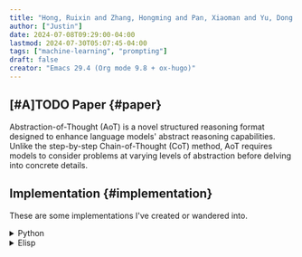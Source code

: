 ```yaml
---
title: "Hong, Ruixin and Zhang, Hongming and Pan, Xiaoman and Yu, Dong and Zhang, Changshui :: Abstraction-of-Thought Makes Language Models Better Reasoners"
author: ["Justin"]
date: 2024-07-08T09:29:00-04:00
lastmod: 2024-07-30T05:07:45-04:00
tags: ["machine-learning", "prompting"]
draft: false
creator: "Emacs 29.4 (Org mode 9.8 + ox-hugo)"
---
```


<div class="outline-1 jvc">

## <span class="org-priority priority-A">[#A]</span><span class="org-todo todo TODO">TODO</span> Paper {#paper}

Abstraction-of-Thought (AoT) is a novel structured reasoning format designed to
enhance language models' abstract reasoning capabilities. Unlike the
step-by-step Chain-of-Thought (CoT) method, AoT requires models to consider
problems at varying levels of abstraction before delving into concrete details.

</div>

<div class="outline-1 jvc">

## Implementation {#implementation}

These are some implementations I've created or wandered into.

<details>
<summary>Python</summary>
<div class="details">

The python one I created myself, was pondering using it for some of my projects.

```python

import openai

client = openai.OpenAI()

def abstraction_of_thought(problem):
    # Step 1: High-level planning
    high_level_prompt = f"""Problem: {problem}

    Let's think logically and provide an abstract higher-order plan on how to
    solve this kind of problem. Don't dive into small details, only provide
    a high-level plan."""

    high_level_response = client.chat.completions.create(
        model="gpt-3.5-turbo",
        messages=[{"role": "user", "content": high_level_prompt}]
    )
    high_level_plan = high_level_response.choices[0].message.content

    # Step 2: Detailed planning
    detailed_prompt = f"""High-level plan: {high_level_plan}

    Provide a more detailed plan. What specific steps should we take? On
    what details should we pay attention?"""

    detailed_response = client.chat.completions.create(
        model="gpt-3.5-turbo",
        messages=[{"role": "user", "content": detailed_prompt}]
    )
    detailed_plan = detailed_response.choices[0].message.content

    # Step 3: Problem-solving
    solve_prompt = f"""Problem: {problem}
    High-level plan: {high_level_plan}
    Detailed plan: {detailed_plan}

    Now, apply this plan to solve the problem and provide the final solution."""

    solve_response = client.chat.completions.create(
        model="gpt-3.5-turbo",
        messages=[{"role": "user", "content": solve_prompt}]
    )
    solution = solve_response.choices[0].message.content

    # Step 4: Summarizing
    summary_prompt = f"""Solution: {solution}

    Provide a short, concise final answer based on this solution."""

    summary_response = client.chat.completions.create(
        model="gpt-3.5-turbo",
        messages=[{"role": "user", "content": summary_prompt}]
    )
    final_answer = summary_response.choices[0].message.content

    return {
        "high_level_plan": high_level_plan,
        "detailed_plan": detailed_plan,
        "solution": solution,
        "final_answer": final_answer
    }

# Example usage
problem = """I have an orange, five raspberries, two books,
             three plums, a pencil, and a grape. How many fruits do I have?"""
result = abstraction_of_thought(problem)

print("High-level plan:", result["high_level_plan"])
print("\nDetailed plan:", result["detailed_plan"])
print("\nSolution:", result["solution"])
print("\nFinal answer:", result["final_answer"])
```
</div>
</details>

<details>
<summary>Elisp</summary>
<div class="details">

This elisp implementation is in the
[GitHub - s-kostyaev/ellama](https://github.com/s-kostyaev/ellama) package.

```elisp
This is an elisp implementation of abstraction of thought

(defun ellama-solve-reasoning-problem (problem)
  "Solve reasoning PROBLEM with absctraction of thought.
Problem will be solved with the chain of questions to LLM."
  (interactive "sProblem: ")
  (ellama-chain
   problem
   '((:chat t
        :transform (lambda (problem _)
             (format "Problem:
%s

Let's think logically and provide abstract higher order plan how to solve this
kind of problems. Don't dive into small details only provide high-level plan."
                     problem)))
     (:chat t
        :transform (lambda ( )
             "Provide more detailed plan. On what details should we pay attention?"))
     (:chat t
        :transform (lambda ( )
             "Now revise the plan and provide the final solution."))
     (:chat t
        :transform (lambda ( )
             "Provide short final answer based on final solution.")))))
```
</div>
</details>

</div>
